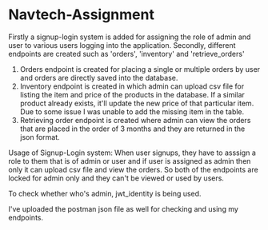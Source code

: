 # Navtech-Assignment

Firstly a signup-login system is added for assigning the role of admin and user to various users logging into the application.
Secondly, different endpoints are created such as 'orders', 'inventory' and 'retrieve_orders'

1) Orders endpoint is created for placing a single or multiple orders by user and orders are directly saved into the database.
2) Inventory endpoint is created in which admin can upload csv file for listing the item and price of the products in the database. If a similar product already exists, it'll update the new price of that particular item. Due to some issue I was unable to add the missing item in the table.
3) Retrieving order endpoint is created where admin can view the orders that are placed in the order of 3 months and they are returned in the json format.

Usage of Signup-Login system:
When user signups, they have to asssign a role to them that is of admin or user and if user is assigned as admin then only it can upload csv file and view the orders. So both of the endpoints are locked for admin only and they can't be viewed or used by users.

To check whether who's admin, jwt_identity is being used.

I've uploaded the postman json file as well for checking and using my endpoints.

